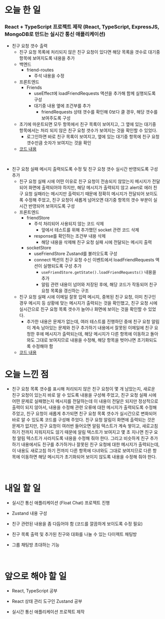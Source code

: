 # 오늘 한 일

### React + TypeScript 프로젝트 제작 (React, TypeScript, ExpressJS, MongoDB로 만드는 실시간 통신 애플리케이션)

- 친구 요청 갯수 출력
  - 친구 요청 목록에 처리되지 않은 친구 요청이 있다면 해당 목록을 갯수로 대기중 항목에 보여지도록 내용을 추가
  - 백엔드
    - friend-routes
      - 주석 내용을 수정
  - 프론트엔드
    - Friends
      - useEffect에 loadFriendRequests 액션을 추가해 함께 실행되도록 구성
      - 대기중 내용 옆에 조건부를 추가
        - friendRequests 상태 갯수를 확인해 0보다 클 경우, 해당 갯수를 보여주도록 구성
  - 초기에 마운트되면 모두 항목에서 친구 목록이 보여지고, 그 옆에 있는 대기중 항목에서는 처리 되지 않은 친구 요청 갯수가 보여지는 것을 확인할 수 있었다.
    - 로그인하면 바로 친구 목록이 보여지고, 옆에 있는 대기중 항목에 친구 요청 갯수만큼 숫자가 보여지는 것을 확인
  - [코드 내용](https://github.com/jeongsangtae/float-chat/commit/8d08e0ab28ddc818a8042e65611d9e2bfcb631ca)

<br />

- 친구 요청 실패 메시지 출력되도록 수정 및 친구 요청 갯수 실시간 반영되도록 구성 추가
  - 친구 요청 실패 시에 어떤 이유로 친구 요청이 전송되지 않았는지 메시지가 전달되어 화면에 출력되어야 하지만, 해당 메시지가 출력되지 않고 alert로 에러 친구 요청 실패라는 메시지만 출력되기 때문에 정확히 메시지가 전달되어 보이도록 수정해 주었고, 친구 요청이 새롭게 넘어오면 대기중 항목의 갯수 부분이 실시간 반영되어 보여지도록 구성
  - 프론트엔드
    - friendStore
      - 주석 처리되어 사용되지 않는 코드 삭제
        - 앞에서 테스트를 위해 추가했던 socket 관련 코드 삭제
      - response를 확인하는 조건부 내용 삭제
        - 해당 내용을 삭제해 친구 요청 실패 시에 전달되는 메시지 출력
    - socketStore
      - useFriendStore Zustand를 불러오도록 구성
      - connect 액션의 친구 요청 수신 이벤트에서 loadFriendRequests 액션이 실행되도록 구성 추가
        - `useFriendStore.getState().loadFriendRequests()` 내용을 추가
        - 알림 관련 내용이 넘어와 저장된 후에, 해당 코드가 작동되어 친구 요청 목록을 갱신하는 구조
  - 친구 요청 실패 시에 이메일 잘못 입력 메시지, 중복된 친구 요청, 이미 친구인 경우 메시지 등 상황에 맞는 메시지가 출력되는 것을 확인했고, 친구 요청 시에 실시간으로 친구 요청 목록 갯수가 늘어나 화면에 보이는 것을 확인할 수 있었다.
    - 추가한 내용은 문제가 없는데, 여러 테스트를 진행하던 중에 친구 요청 알림이 계속 남아있는 문제와 친구 추가하기 내용에서 잘못된 이메일에 친구 요청한 후에 메시지가 출력되는데, 해당 메시지가 다른 항목에 이동하고 돌아와도 그대로 보여지므로 내용을 수정해, 해당 항목을 벗어나면 초기화되도록 수정해야 함
  - [코드 내용](https://github.com/jeongsangtae/float-chat/commit/510a621b9dae7e893142775660e7f5ff895849c6)

# 오늘 느낀 점

- 친구 요청 목록 갯수를 표시해 처리되지 않은 친구 요청이 몇 개 남았는지, 새로운 친구 요청이 있는지 바로 알 수 있도록 내용을 구성해 주었고, 친구 요청 실패 시에 어떤 문제로 실패했는지 메시지를 전달하는데 이 내용이 전달은 되지만 정상적으로 출력이 되지 않아서, 내용을 수정해 관련 오류에 대한 메시지가 출력되도록 수정해 주었고, 친구 요청이 새롭게 추가되면 친구 요청 목록 갯수가 실시간으로 변화되어 바로 알 수 있도록 코드를 구성해 주었다. 친구 요청 알림이 화면에 출력되는 것은 문제가 없지만, 친구 요청이 여러번 들어오면 알림 텍스트가 계속 쌓이고, 새로고침하기 전까지 지워지지도 않기 때문에 알림 텍스트가 보여지고 몇 초 지나면 친구 요청 알림 텍스트가 사라지도록 내용을 수정해 줘야 한다. 그리고 비슷하게 친구 추가하기 내용에서도 친구를 추가하거나 잘못된 친구 요청에 대한 메시지가 출력되는데, 이 내용도 새로고침 하기 전까지 다른 항목에 다녀와도 그대로 보여지므로 다른 항목에 이동하면 해당 메시지가 초기화되어 보이지 않도록 내용을 수정해 줘야 한다.

<br />

# 내일 할 일

- 실시간 통신 애플리케이션 (Float Chat) 프로젝트 진행

- Zustand 내용 구성

- 친구 관련된 내용을 좀 다듬어야 함 (코드를 깔끔하게 보이도록 수정 필요)

- 친구 목록 출력 및 추가된 친구와 대화를 나눌 수 있는 다이렉트 채팅방

- 그룹 채팅방 초대하는 기능

<br />

# 앞으로 해야 할 일

- React, TypeScript 공부

- React 상태 관리 도구인 Zustand 공부

- 실시간 통신 애플리케이션 프로젝트 제작
